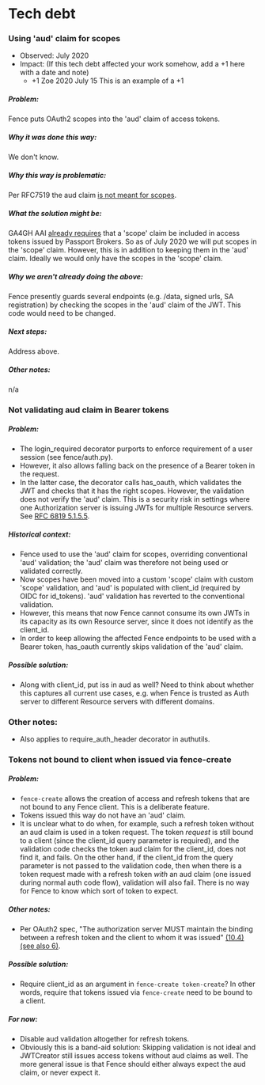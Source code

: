 #  Tech debt

### Using 'aud' claim for scopes
- Observed: July 2020
- Impact: (If this tech debt affected your work somehow, add a +1 here with a date and note)
  - +1 Zoe 2020 July 15 This is an example of a +1
##### Problem:
Fence puts OAuth2 scopes into the 'aud' claim of access tokens.
##### Why it was done this way:
We don't know.
##### Why this way is problematic:
Per RFC7519 the aud claim [is not meant for scopes](https://tools.ietf.org/html/rfc7519#section-4.1.3).
##### What the solution might be:
GA4GH AAI [already requires](https://github.com/ga4gh/data-security/blob/master/AAI/AAIConnectProfile.md#access_token-issued-by-broker) that a 'scope' claim be included in access tokens issued by Passport Brokers. So as of July 2020 we will put scopes in the 'scope' claim. However, this is in addition to keeping them in the 'aud' claim. Ideally we would only have the scopes in the 'scope' claim.
##### Why we aren't already doing the above:
Fence presently guards several endpoints (e.g. /data, signed urls, SA registration) by checking the scopes in the 'aud' claim of the JWT. This code would need to be changed.
##### Next steps:
Address above.
##### Other notes:
n/a


### Not validating aud claim in Bearer tokens
##### Problem:
- The login_required decorator purports to enforce requirement of a user session (see fence/auth.py).
- However, it also allows falling back on the presence of a Bearer token in the request.
- In the latter case, the decorator calls has_oauth, which validates the JWT and checks that it has the right scopes. However, the validation does not verify the 'aud' claim. This is a security risk in settings where one Authorization server is issuing JWTs for multiple Resource servers. See [RFC 6819 5.1.5.5](https://tools.ietf.org/html/rfc6819#section-5.1.5.5).
##### Historical context:
- Fence used to use the 'aud' claim for scopes, overriding conventional 'aud' validation; the 'aud' claim was therefore not being used or validated correctly.
- Now scopes have been moved into a custom 'scope' claim with custom 'scope' validation, and 'aud' is populated with client_id (required by OIDC for id_tokens). 'aud' validation has reverted to the conventional validation.
- However, this means that now Fence cannot consume its own JWTs in its capacity as its own Resource server, since it does not identify as the client_id.
- In order to keep allowing the affected Fence endpoints to be used with a Bearer token, has_oauth currently skips validation of the 'aud' claim.
##### Possible solution:
- Along with client_id, put iss in aud as well? Need to think about whether this captures all current use cases, e.g. when Fence is trusted as Auth server to different Resource servers with different domains.
### Other notes:
- Also applies to require_auth_header decorator in authutils.


### Tokens not bound to client when issued via fence-create
##### Problem:
- `fence-create` allows the creation of access and refresh tokens that are not bound to any Fence client. This is a deliberate feature.
- Tokens issued this way do not have an 'aud' claim.
- It is unclear what to do when, for example, such a refresh token without an aud claim is used in a token request. The token _request_ is still bound to a client (since the client_id query parameter is required), and the validation code checks the token aud claim for the client_id, does not find it, and fails.  On the other hand, if the client_id from the query parameter is not passed to the validation code, then when there is a token request made with a refresh token _with_ an aud claim (one issued during normal auth code flow), validation will also fail.  There is no way for Fence to know which sort of token to expect.
##### Other notes:
- Per OAuth2 spec, "The authorization server MUST maintain the binding between a refresh token and the client to whom it was issued" [(10.4)](https://tools.ietf.org/html/rfc6749#section-10.4) [(see also 6)](https://tools.ietf.org/html/rfc6749#section-6).
##### Possible solution:
- Require client_id as an argument in `fence-create token-create`? In other words, require that tokens issued via `fence-create` need to be bound to a client.
##### For now:
- Disable aud validation altogether for refresh tokens.
- Obviously this is a band-aid solution: Skipping validation is not ideal and JWTCreator still issues access tokens without aud claims as well. The more general issue is that Fence should either always expect the aud claim, or never expect it.
